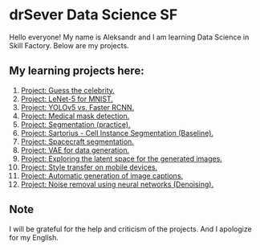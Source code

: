# drSever Data Science SF
Hello everyone! My name is Aleksandr and I am learning Data Science in Skill Factory.
Below are my projects.

## My learning projects here:

1. [Project: Guess the celebrity.](https://github.com/drSever/drSever_data_science/tree/main/Learning_projects_dl/project_1)
2. [Project: LeNet-5 for MNIST.](https://github.com/drSever/drSever_data_science/tree/main/Learning_projects_dl/project_2)
3. [Project: YOLOv5 vs. Faster RCNN.](https://github.com/drSever/drSever_data_science/tree/main/Learning_projects_dl/project_3)
4. [Project: Medical mask detection.](https://github.com/drSever/drSever_data_science/tree/main/Learning_projects_dl/project_4)
5. [Project: Segmentation (practice).](https://github.com/drSever/drSever_data_science/tree/main/Learning_projects_dl/project_5)
6. [Project: Sartorius - Cell Instance Segmentation (Baseline).](https://github.com/drSever/drSever_data_science/tree/main/Learning_projects_dl/project_6)
7. [Project: Spacecraft segmentation.](https://github.com/drSever/drSever_data_science/tree/main/Learning_projects_dl/project_7)
8. [Project: VAE for data generation.](https://github.com/drSever/drSever_data_science/tree/main/Learning_projects_dl/project_8)
9. [Project: Exploring the latent space for the generated images.](https://github.com/drSever/drSever_data_science/tree/main/Learning_projects_dl/project_9)
10. [Project: Style transfer on mobile devices.](https://github.com/drSever/drSever_data_science/tree/main/Learning_projects_dl/project_10)
11. [Project: Automatic generation of image captions.](https://github.com/drSever/drSever_data_science/tree/main/Learning_projects_dl/project_11)
12. [Project: Noise removal using neural networks (Denoising).](https://github.com/drSever/drSever_data_science/tree/main/Learning_projects_dl/project_12)


## Note
I will be grateful for the help and criticism of the projects. And I apologize for my English.
